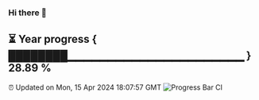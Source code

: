 ### Hi there 👋
⏳ Year progress { ████████▁▁▁▁▁▁▁▁▁▁▁▁▁▁▁▁▁▁▁▁▁▁ } 28.89 %
---
⏰ Updated on Mon, 15 Apr 2024 18:07:57 GMT
![Progress Bar CI](https://github.com/Moyi321/Moyi321/workflows/Progress%20Bar%20CI/badge.svg)
